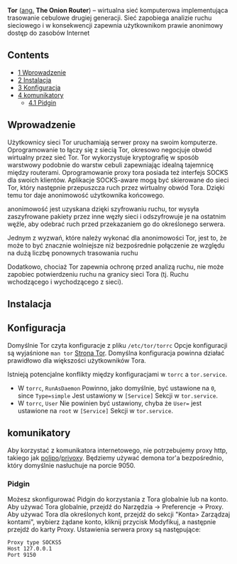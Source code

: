 **Tor** ([ang.](/index.php?title=J%C4%99zyk_angielski&action=edit&redlink=1 "Język angielski (page does not exist)") **The Onion Router**) – wirtualna sieć komputerowa implementująca trasowanie cebulowe drugiej generacji. Sieć zapobiega analizie ruchu sieciowego i w konsekwencji zapewnia użytkownikom prawie anonimowy dostęp do zasobów Internet

## Contents

*   [1 Wprowadzenie](#Wprowadzenie)
*   [2 Instalacja](#Instalacja)
*   [3 Konfiguracja](#Konfiguracja)
*   [4 komunikatory](#komunikatory)
    *   [4.1 Pidgin](#Pidgin)

## Wprowadzenie

Użytkownicy sieci Tor uruchamiają serwer proxy na swoim komputerze. Oprogramowanie to łączy się z siecią Tor, okresowo negocjuje obwód wirtualny przez sieć Tor. Tor wykorzystuje kryptografię w sposób warstwowy podobnie do warstw cebuli zapewniając idealną tajemnicę między routerami. Oprogramowanie proxy tora posiada też interfejs SOCKS dla swoich klientów. Aplikacje SOCKS-aware mogą być skierowane do sieci Tor, który następnie przepuszcza ruch przez wirtualny obwód Tora. Dzięki temu tor daje anonimowość użytkownika końcowego.

anonimowość jest uzyskana dzięki szyfrowaniu ruchu, tor wysyła zaszyfrowane pakiety przez inne węzły sieci i odszyfrowuje je na ostatnim węźle, aby odebrać ruch przed przekazaniem go do określonego serwera.

Jednym z wyzwań, które należy wykonać dla anonimowości Tor, jest to, że może to być znacznie wolniejsze niż bezpośrednie połączenie ze względu na dużą liczbę ponownych trasowania ruchu

Dodatkowo, chociaż Tor zapewnia ochronę przed analizą ruchu, nie może zapobiec potwierdzeniu ruchu na granicy sieci Tora (tj. Ruchu wchodzącego i wychodzącego z sieci).

## Instalacja

## Konfiguracja

Domyślnie Tor czyta konfiguracje z pliku `/etc/tor/torrc` Opcje konfiguracji są wyjaśnione `man tor` [Strona Tor](https://torproject.org/docs/tor-manual.html.en). Domyślna konfiguracja powinna działać prawidłowo dla większości użytkowników Tora.

Istnieją potencjalne konflikty między konfiguracjami w `torrc` a `tor.service`.

*   W `torrc`, `RunAsDaemon` Powinno, jako domyślnie, być ustawione na `0`, since `Type=simple` Jest ustawiony w `[Service]` Sekcji w `tor.service`.
*   W `torrc`, `User` Nie powinien być ustawiony, chyba że `User=` jest ustawione na `root` w `[Service]` Sekcji w `tor.service`.

## komunikatory

Aby korzystać z komunikatora internetowego, nie potrzebujemy proxy http, takiego jak [polipo](/index.php/Polipo "Polipo")/[privoxy](/index.php/Privoxy "Privoxy"). Będziemy używać demona tor'a bezpośrednio, który domyślnie nasłuchuje na porcie 9050.

### Pidgin

Możesz skonfigurować Pidgin do korzystania z Tora globalnie lub na konto. Aby używać Tora globalnie, przejdź do Narzędzia -> Preferencje -> Proxy. Aby używać Tora dla określonych kont, przejdź do sekcji "Konta> Zarządzaj kontami", wybierz żądane konto, kliknij przycisk Modyfikuj, a następnie przejdź do karty Proxy. Ustawienia serwera proxy są następujące:

```
Proxy type SOCKS5
Host 127.0.0.1
Port 9150

```